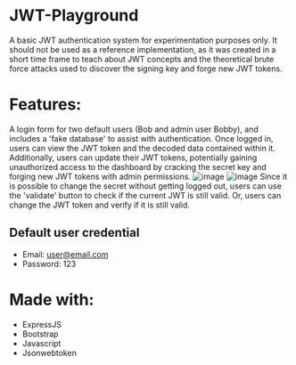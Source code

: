 # JWT-Playground
A basic JWT authentication system for experimentation purposes only. It should not be used as a reference implementation, as it was created in a short time frame to teach about JWT concepts and the theoretical brute force attacks used to discover the signing key and forge new JWT tokens.
# Features:
A login form for two default users (Bob and admin user Bobby), and includes a 'fake database' to assist with authentication. Once logged in, users can view the JWT token and the decoded data contained within it. Additionally, users can update their JWT tokens, potentially gaining unauthorized access to the dashboard by cracking the secret key and forging new JWT tokens with admin permissions.
![image](https://user-images.githubusercontent.com/69057368/220212339-d5de145f-f65f-4a49-b6bc-bee2bf476f06.png)
![image](https://user-images.githubusercontent.com/69057368/220212391-069971ac-1a79-483c-a888-23dcb00aa1e5.png)
Since it is possible to change the secret without getting logged out, users can use the 'validate' button to check if the current JWT is still valid. Or, users can change the JWT token and verify if it is still valid.
## Default user credential
- Email: user@email.com
- Password: 123
# Made with:
- ExpressJS
- Bootstrap
- Javascript
- Jsonwebtoken
